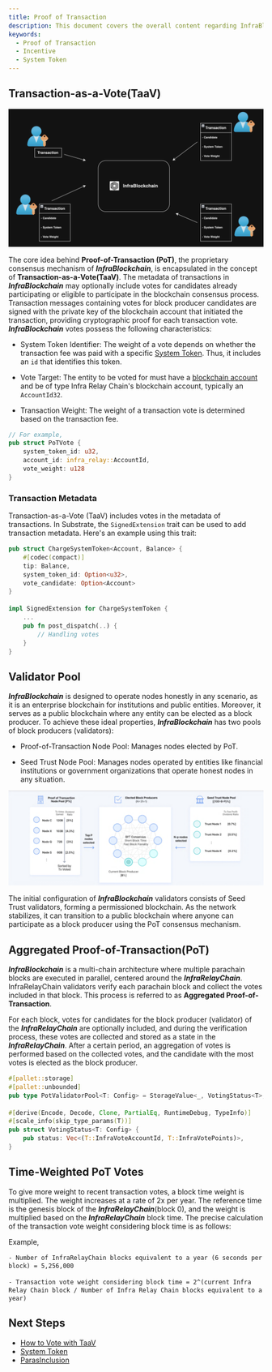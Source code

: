 ```yaml
---
title: Proof of Transaction
description: This document covers the overall content regarding InfraBlockchain's unique consensus mechanism, PoT Proof of Transaction).
keywords:
  - Proof of Transaction
  - Incentive
  - System Token
---
```


## Transaction-as-a-Vote(TaaV)

![TaaV](/media/images/docs/InfraBlockchain/learn/protocol/taav.png)

The core idea behind **Proof-of-Transaction (PoT)**, the proprietary consensus mechanism of ***InfraBlockchain***, is encapsulated in the concept of **Transaction-as-a-Vote(TaaV)**. The metadata of transactions in ***InfraBlockchain*** may optionally include votes for candidates already participating or eligible to participate in the blockchain consensus process. Transaction messages containing votes for block producer candidates are signed with the private key of the blockchain account that initiated the transaction, providing cryptographic proof for each transaction vote. ***InfraBlockchain*** votes possess the following characteristics:

- System Token Identifier: The weight of a vote depends on whether the transaction fee was paid with a specific [System Token](../protocol/system-token.md). Thus, it includes an `id` that identifies this token.

- Vote Target: The entity to be voted for must have a [blockchain account](../substrate/learn/basic/accounts-addresses-keys.md) and be of type Infra Relay Chain's blockchain account, typically an `AccountId32`.

- Transaction Weight: The weight of a transaction vote is determined based on the transaction fee.

```rust 
// For example,
pub struct PoTVote {
    system_token_id: u32,
    account_id: infra_relay::AccountId,
    vote_weight: u128
}
```

### Transaction Metadata

Transaction-as-a-Vote (TaaV) includes votes in the metadata of transactions. In Substrate, the `SignedExtension` trait can be used to add transaction metadata. Here's an example using this trait:

```rust
pub struct ChargeSystemToken<Account, Balance> {
    #[codec(compact)]
    tip: Balance,
    system_token_id: Option<u32>,
    vote_candidate: Option<Account>
}

impl SignedExtension for ChargeSystemToken {
    ...
    pub fn post_dispatch(..) {
        // Handling votes
    }
}
```

## Validator Pool

***InfraBlockchain*** is designed to operate nodes honestly in any scenario, as it is an enterprise blockchain for institutions and public entities. Moreover, it serves as a public blockchain where any entity can be elected as a block producer. To achieve these ideal properties, ***InfraBlockchain*** has two pools of block producers (validators):

- Proof-of-Transaction Node Pool: Manages nodes elected by PoT.

- Seed Trust Node Pool: Manages nodes operated by entities like financial institutions or government organizations that operate honest nodes in any situation.

![Validator Pool](/media/images/docs/InfraBlockchain/learn/protocol/validator-pool.png)

The initial configuration of ***InfraBlockchain*** validators consists of Seed Trust validators, forming a permissioned blockchain. As the network stabilizes, it can transition to a public blockchain where anyone can participate as a block producer using the PoT consensus mechanism.

## Aggregated Proof-of-Transaction(PoT)

***InfraBlockchain*** is a multi-chain architecture where multiple parachain blocks are executed in parallel, centered around the ***InfraRelayChain***. InfraRelayChain validators verify each parachain block and collect the votes included in that block. This process is referred to as **Aggregated Proof-of-Transaction**.

For each block, votes for candidates for the block producer (validator) of the ***InfraRelayChain*** are optionally included, and during the verification process, these votes are collected and stored as a state in the ***InfraRelayChain***. After a certain period, an aggregation of votes is performed based on the collected votes, and the candidate with the most votes is elected as the block producer.

```rust
#[pallet::storage]
#[pallet::unbounded]
pub type PotValidatorPool<T: Config> = StorageValue<_, VotingStatus<T>, ValueQuery>;

#[derive(Encode, Decode, Clone, PartialEq, RuntimeDebug, TypeInfo)]
#[scale_info(skip_type_params(T))]
pub struct VotingStatus<T: Config> {
	pub status: Vec<(T::InfraVoteAccountId, T::InfraVotePoints)>,
}
```

## Time-Weighted PoT Votes

To give more weight to recent transaction votes, a block time weight is multiplied. The weight increases at a rate of 2x per year. The reference time is the genesis block of the ***InfraRelayChain***(block 0), and the weight is multiplied based on the ***InfraRelayChain*** block time. The precise calculation of the transaction vote weight considering block time is as follows:

Example,
```
- Number of InfraRelayChain blocks equivalent to a year (6 seconds per block) = 5,256,000

- Transaction vote weight considering block time = 2^(current Infra Relay Chain block / Number of Infra Relay Chain blocks equivalent to a year)
```

## Next Steps

- [How to Vote with TaaV](../../tutorials/how-to-vote-with-taav.md)
- [System Token](./system-token.md)
- [ParasInclusion](https://github.com/***InfraBlockchain***/infrablockspace-sdk/blob/master/infrablockspace/runtime/parachains/src/inclusion/mod.rs)
